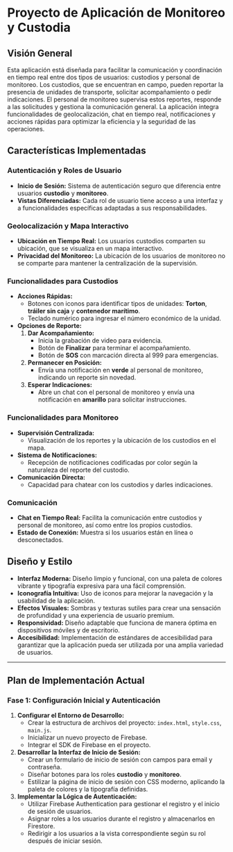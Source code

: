 
# **Proyecto de Aplicación de Monitoreo y Custodia**

## **Visión General**

Esta aplicación está diseñada para facilitar la comunicación y coordinación en tiempo real entre dos tipos de usuarios: custodios y personal de monitoreo. Los custodios, que se encuentran en campo, pueden reportar la presencia de unidades de transporte, solicitar acompañamiento o pedir indicaciones. El personal de monitoreo supervisa estos reportes, responde a las solicitudes y gestiona la comunicación general. La aplicación integra funcionalidades de geolocalización, chat en tiempo real, notificaciones y acciones rápidas para optimizar la eficiencia y la seguridad de las operaciones.

## **Características Implementadas**

### **Autenticación y Roles de Usuario**

*   **Inicio de Sesión:** Sistema de autenticación seguro que diferencia entre usuarios **custodio** y **monitoreo**.
*   **Vistas Diferenciadas:** Cada rol de usuario tiene acceso a una interfaz y a funcionalidades específicas adaptadas a sus responsabilidades.

### **Geolocalización y Mapa Interactivo**

*   **Ubicación en Tiempo Real:** Los usuarios custodios comparten su ubicación, que se visualiza en un mapa interactivo.
*   **Privacidad del Monitoreo:** La ubicación de los usuarios de monitoreo no se comparte para mantener la centralización de la supervisión.

### **Funcionalidades para Custodios**

*   **Acciones Rápidas:**
    *   Botones con iconos para identificar tipos de unidades: **Torton**, **tráiler sin caja** y **contenedor marítimo**.
    *   Teclado numérico para ingresar el número económico de la unidad.
*   **Opciones de Reporte:**
    1.  **Dar Acompañamiento:**
        *   Inicia la grabación de video para evidencia.
        *   Botón de **Finalizar** para terminar el acompañamiento.
        *   Botón de **SOS** con marcación directa al 999 para emergencias.
    2.  **Permanecer en Posición:**
        *   Envía una notificación en **verde** al personal de monitoreo, indicando un reporte sin novedad.
    3.  **Esperar Indicaciones:**
        *   Abre un chat con el personal de monitoreo y envía una notificación en **amarillo** para solicitar instrucciones.

### **Funcionalidades para Monitoreo**

*   **Supervisión Centralizada:**
    *   Visualización de los reportes y la ubicación de los custodios en el mapa.
*   **Sistema de Notificaciones:**
    *   Recepción de notificaciones codificadas por color según la naturaleza del reporte del custodio.
*   **Comunicación Directa:**
    *   Capacidad para chatear con los custodios y darles indicaciones.

### **Comunicación**

*   **Chat en Tiempo Real:** Facilita la comunicación entre custodios y personal de monitoreo, así como entre los propios custodios.
*   **Estado de Conexión:** Muestra si los usuarios están en línea o desconectados.

## **Diseño y Estilo**

*   **Interfaz Moderna:** Diseño limpio y funcional, con una paleta de colores vibrante y tipografía expresiva para una fácil comprensión.
*   **Iconografía Intuitiva:** Uso de iconos para mejorar la navegación y la usabilidad de la aplicación.
*   **Efectos Visuales:** Sombras y texturas sutiles para crear una sensación de profundidad y una experiencia de usuario premium.
*   **Responsividad:** Diseño adaptable que funciona de manera óptima en dispositivos móviles y de escritorio.
*   **Accesibilidad:** Implementación de estándares de accesibilidad para garantizar que la aplicación pueda ser utilizada por una amplia variedad de usuarios.

---

## **Plan de Implementación Actual**

### **Fase 1: Configuración Inicial y Autenticación**

1.  **Configurar el Entorno de Desarrollo:**
    *   Crear la estructura de archivos del proyecto: `index.html`, `style.css`, `main.js`.
    *   Inicializar un nuevo proyecto de Firebase.
    *   Integrar el SDK de Firebase en el proyecto.
2.  **Desarrollar la Interfaz de Inicio de Sesión:**
    *   Crear un formulario de inicio de sesión con campos para email y contraseña.
    *   Diseñar botones para los roles **custodio** y **monitoreo**.
    *   Estilizar la página de inicio de sesión con CSS moderno, aplicando la paleta de colores y la tipografía definidas.
3.  **Implementar la Lógica de Autenticación:**
    *   Utilizar Firebase Authentication para gestionar el registro y el inicio de sesión de usuarios.
    *   Asignar roles a los usuarios durante el registro y almacenarlos en Firestore.
    *   Redirigir a los usuarios a la vista correspondiente según su rol después de iniciar sesión.
